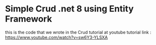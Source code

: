 # Simple Crud .net 8 using Entity Framework
this is the code that we wrote in the Crud tutorial at youtube
tutorial link : https://www.youtube.com/watch?v=sw6Y3-YLSXA
